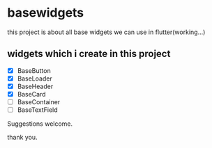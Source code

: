 # basewidgets

this project is about all base widgets we can use in flutter(working...)

## widgets which i create in this project

 - [x] BaseButton
 - [x] BaseLoader
 - [x] BaseHeader
 - [x] BaseCard
 - [ ] BaseContainer
 - [ ] BaseTextField

Suggestions welcome.

thank you.
